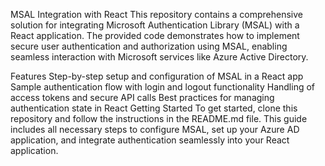MSAL Integration with React
This repository contains a comprehensive solution for integrating Microsoft Authentication Library (MSAL) with a React application. The provided code demonstrates how to implement secure user authentication and authorization using MSAL, enabling seamless interaction with Microsoft services like Azure Active Directory.

Features
Step-by-step setup and configuration of MSAL in a React app
Sample authentication flow with login and logout functionality
Handling of access tokens and secure API calls
Best practices for managing authentication state in React
Getting Started
To get started, clone this repository and follow the instructions in the README.md file. This guide includes all necessary steps to configure MSAL, set up your Azure AD application, and integrate authentication seamlessly into your React application.
